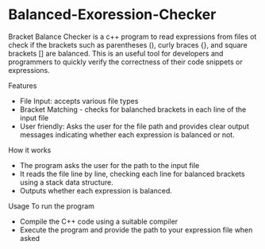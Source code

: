 # Balanced-Exoression-Checker

Bracket Balance Checker is a c++ program to read expressions from files ot check if the brackets such as parentheses (), curly braces {}, and square brackets [] are balanced.
This is an useful tool for developers and programmers to quickly verify the correctness of their code snippets or expressions.

Features
- File Input: accepts various file types
- Bracket Matching - checks for balanched brackets in each line of the input file
- User friendly: Asks the user for the file path and provides clear output messages indicating whether each expression is balanced or not.

How it works
- The program asks the user for the path to the input file
- It reads the file line by line, checking each line for balanced brackets using a stack data structure.
- Outputs whether each expression is balanced.

Usage
To run the program
- Compile the C++ code using a suitable compiler
- Execute the program and provide the path to your expression file when asked

